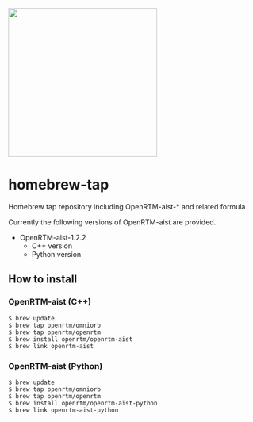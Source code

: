 <img src="https://upload.wikimedia.org/wikipedia/commons/thumb/9/95/Homebrew_logo.svg/159px-Homebrew_logo.svg.png" width="300">

# homebrew-tap
Homebrew tap repository including OpenRTM-aist-* and related formula

Currently the following versions of OpenRTM-aist are provided.

- OpenRTM-aist-1.2.2
  - C++ version
  - Python version

## How to install

### OpenRTM-aist (C++)
```shell
$ brew update
$ brew tap openrtm/omniorb
$ brew tap openrtm/openrtm
$ brew install openrtm/openrtm-aist
$ brew link openrtm-aist
```

### OpenRTM-aist (Python)
```shell
$ brew update
$ brew tap openrtm/omniorb
$ brew tap openrtm/openrtm
$ brew install openrtm/openrtm-aist-python
$ brew link openrtm-aist-python
```


